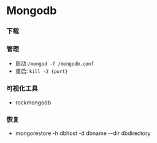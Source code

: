 # Mongodb

### 下载

### 管理
- 启动  `/mongod -f /mongodb.conf`
- 重启: `kill -2 {port}`


### 可视化工具
- rockmongodb

### 恢复
 - mongorestore -h dbhost -d dbname --dir dbdirectory

